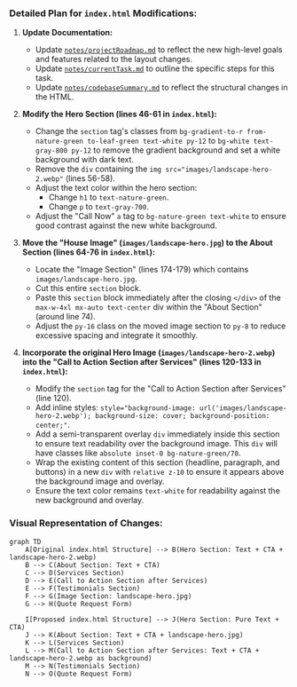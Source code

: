 ### Detailed Plan for `index.html` Modifications:

1.  **Update Documentation:**
    *   Update [`notes/projectRoadmap.md`](notes/projectRoadmap.md) to reflect the new high-level goals and features related to the layout changes.
    *   Update [`notes/currentTask.md`](notes/currentTask.md) to outline the specific steps for this task.
    *   Update [`notes/codebaseSummary.md`](notes/codebaseSummary.md) to reflect the structural changes in the HTML.

2.  **Modify the Hero Section (lines 46-61 in `index.html`):**
    *   Change the `section` tag's classes from `bg-gradient-to-r from-nature-green to-leaf-green text-white py-12` to `bg-white text-gray-800 py-12` to remove the gradient background and set a white background with dark text.
    *   Remove the `div` containing the `img src="images/landscape-hero-2.webp"` (lines 56-58).
    *   Adjust the text color within the hero section:
        *   Change `h1` to `text-nature-green`.
        *   Change `p` to `text-gray-700`.
    *   Adjust the "Call Now" `a` tag to `bg-nature-green text-white` to ensure good contrast against the new white background.

3.  **Move the "House Image" (`images/landscape-hero.jpg`) to the About Section (lines 64-76 in `index.html`):**
    *   Locate the "Image Section" (lines 174-179) which contains `images/landscape-hero.jpg`.
    *   Cut this entire `section` block.
    *   Paste this `section` block immediately after the closing `</div>` of the `max-w-4xl mx-auto text-center` div within the "About Section" (around line 74).
    *   Adjust the `py-16` class on the moved image section to `py-8` to reduce excessive spacing and integrate it smoothly.

4.  **Incorporate the original Hero Image (`images/landscape-hero-2.webp`) into the "Call to Action Section after Services" (lines 120-133 in `index.html`):**
    *   Modify the `section` tag for the "Call to Action Section after Services" (line 120).
    *   Add inline styles: `style="background-image: url('images/landscape-hero-2.webp'); background-size: cover; background-position: center;"`.
    *   Add a semi-transparent overlay `div` immediately inside this section to ensure text readability over the background image. This `div` will have classes like `absolute inset-0 bg-nature-green/70`.
    *   Wrap the existing content of this section (headline, paragraph, and buttons) in a new `div` with `relative z-10` to ensure it appears above the background image and overlay.
    *   Ensure the text color remains `text-white` for readability against the new background and overlay.

### Visual Representation of Changes:

```mermaid
graph TD
    A[Original index.html Structure] --> B(Hero Section: Text + CTA + landscape-hero-2.webp)
    B --> C(About Section: Text + CTA)
    C --> D(Services Section)
    D --> E(Call to Action Section after Services)
    E --> F(Testimonials Section)
    F --> G(Image Section: landscape-hero.jpg)
    G --> H(Quote Request Form)

    I[Proposed index.html Structure] --> J(Hero Section: Pure Text + CTA)
    J --> K(About Section: Text + CTA + landscape-hero.jpg)
    K --> L(Services Section)
    L --> M(Call to Action Section after Services: Text + CTA + landscape-hero-2.webp as background)
    M --> N(Testimonials Section)
    N --> O(Quote Request Form)